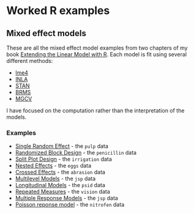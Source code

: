 # Worked R examples

## Mixed effect models

These are all the mixed effect model examples from two chapters of my book
[Extending the Linear Model with R](https://julianfaraway.github.io/faraway/ELM/).
Each model is fit using several different methods:

- [lme4](https://github.com/lme4/lme4)
- [INLA](https://www.r-inla.org/)
- [STAN](https://mc-stan.org/)
- [BRMS](https://paul-buerkner.github.io/brms/)
- [MGCV](https://www.maths.ed.ac.uk/~swood34/mgcv/)

I have focused on the computation rather than the interpretation
of the models.

### Examples

- [Single Random Effect](mixed/pulp.md) - the `pulp` data
- [Randomized Block Design](mixed/penicillin.md) - the `penicillin` data
- [Split Plot Design](mixed/irrigation.md) - the `irrigation` data
- [Nested Effects](mixed/eggs.md) - the `eggs` data
- [Crossed Effects](mixed/abrasion/md) - the `abrasion` data
- [Multilevel Models](mixed/jspmultilevel.md) - the `jsp` data
- [Longitudinal Models](mixed/longitudinal.md) - the `psid` data
- [Repeated Measures](mixed/repeated.md) - the `vision` data
- [Multiple Response Models](mixed/jspmultiple.md) - the `jsp` data
- [Poisson reponse model](mixed/nitrofen.md) - the `nitrofen` data

